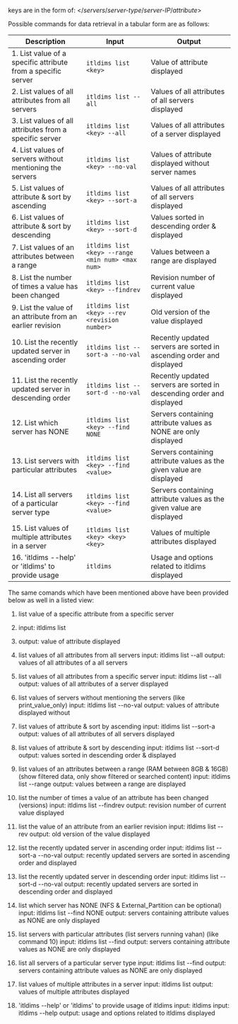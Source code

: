 keys are in the form of: </*servers*/*server-type*/*server-IP*/*attribute*>

Possible commands for data retrieval in a tabular form are as follows:

| Description                                                 | Input                                    | Output                                         |
|----------------------------------------------------------|------------------------------------------|-------------------------------------------------|
| 1. List value of a specific attribute from a specific server | `itldims list <key>`                      | Value of attribute displayed                   |
| 2. List values of all attributes from all servers         | `itldims list --all`                     | Values of all attributes of all servers displayed   |
| 3. List values of all attributes from a specific server    | `itldims list <key> --all`                | Values of all attributes of a server displayed       |
| 4. List values of servers without mentioning the servers  | `itldims list <key> --no-val`            | Values of attribute displayed without server names   |
| 5. List values of attribute & sort by ascending           | `itldims list <key> --sort-a`            | Values of all attributes of all servers displayed   |
| 6. List values of attribute & sort by descending          | `itldims list <key> --sort-d`            | Values sorted in descending order & displayed         |
| 7. List values of an attributes between a range           | `itldims list <key> --range <min num> <max num>` | Values between a range are displayed                   |
| 8. List the number of times a value has been changed      | `itldims list <key> --findrev`           | Revision number of current value displayed             |
| 9. List the value of an attribute from an earlier revision | `itldims list <key> --rev <revision number>` | Old version of the value displayed                   |
| 10. List the recently updated server in ascending order  | `itldims list --sort-a --no-val`        | Recently updated servers are sorted in ascending order and displayed |
| 11. List the recently updated server in descending order | `itldims list --sort-d --no-val`        | Recently updated servers are sorted in descending order and displayed |
| 12. List which server has NONE                           | `itldims list <key> --find NONE`        | Servers containing attribute values as NONE are only displayed |
| 13. List servers with particular attributes              | `itldims list <key> --find <value>`     | Servers containing attribute values as the given value are displayed |
| 14. List all servers of a particular server type          | `itldims list <key> --find <value>`     | Servers containing attribute values as the given value are displayed |
| 15. List values of multiple attributes in a server        | `itldims list <key> <key> <key>`        | Values of multiple attributes displayed             |
| 16. 'itldims --help' or 'itldims' to provide usage        | `itldims`                               | Usage and options related to itldims displayed    |

The same comands which have been mentioned above have been provided below as well in a listed view:
1. list value of a specific attribute from a specific server
2. input: itldims list <key>
3. output: value of attribute displayed  

4. list values of all attributes from all servers
input: itldims list --all
output: values of all attributes of a all servers

5. list values of all attributes from a specific server
input: itldims list <key> --all
output: values of all attributes of a server displayed

6. list values of servers without mentioning the servers (like print_value_only)
input: itldims list <key> --no-val
output: values of attribute displayed without 

7. list values of attribute & sort by ascending
input: itldims list <key> --sort-a
output: values of all attributes of all servers displayed

8. list values of attribute & sort by descending
input: itldims list <key> --sort-d
output: values sorted in descending order & displayed

9. list values of an attributes between a range (RAM between 8GB & 16GB) (show filtered data, only show filtered or searched content)
input: itldims list <key> --range <min num> <max num>
output: values between a range are displayed

10. list the number of times a value of an attribute has been changed (versions)
input: itldims list <key> --findrev
output: revision number of current value displayed

11. list the value of an attribute from an earlier revision
input: itldims list <key> --rev <revision number>
output: old version of the value displayed

12. list the recently updated server in ascending order
input: itldims list --sort-a --no-val
output: recently updated servers are sorted in ascending order and displayed

13. list the recently updated server in descending order
input: itldims list --sort-d --no-val
output: recently updated servers are sorted in descending order and displayed

14. list which server has NONE (NFS & External_Partition can be optional)
input: itldims list <key> --find NONE
output: servers containing attribute values as NONE are only displayed

15. list servers with particular attributes (list servers running vahan) (like command 10)
input: itldims list <key> --find <value>
output: servers containing attribute values as NONE are only displayed

16. list all servers of a particular server type 
input: itldims list <key> --find <value>
output: servers containing attribute values as NONE are only displayed

17. list values of multiple attributes in a server
input: itldims list <key> <key> <key>
output: values of multiple attributes displayed

18. 'itldims --help' or 'itldims' to provide usage of itldims
input: itldims
input: itldims --help 
output: usage and options related to itldims displayed
